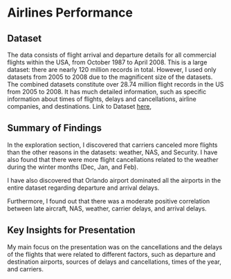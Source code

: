 
# Airlines Performance

## Dataset

The data consists of flight arrival and departure details for all commercial flights within the USA, from October 1987 to April 2008. This is a large dataset: there are nearly 120 million records in total. However, I used only datasets from 2005 to 2008 due to the magnificent size of the datasets. The combined datasets constitute over 28.74 million flight records in the US from 2005 to 2008. It has much detailed information, such as specific information about times of flights, delays and cancellations, airline companies, and destinations.
Link to Dataset [here](https://community.amstat.org/jointscsg-section/dataexpo/dataexpo2009),

## Summary of Findings

In the exploration section, I discovered that carriers canceled more flights than the other reasons in the datasets: weather, NAS, and Security. I have also found that there were more flight cancellations related to the weather during the winter months (Dec, Jan, and Feb). 

I have also discovered that Orlando airport dominated all the airports in the entire dataset regarding departure and arrival delays.

Furthermore, I found out that there was a moderate positive correlation between late aircraft, NAS, weather, carrier delays, and arrival delays. 

## Key Insights for Presentation

My main focus on the presentation was on the cancellations and the delays of the flights that were related to different factors, such as departure and destination airports, sources of delays and cancellations, times of the year, and carriers.